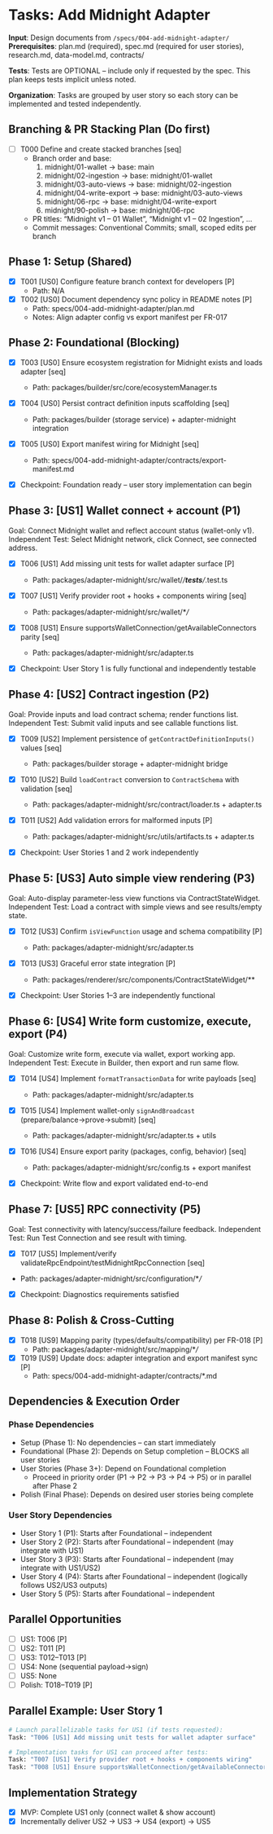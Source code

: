 # Tasks: Add Midnight Adapter

**Input**: Design documents from `/specs/004-add-midnight-adapter/`
**Prerequisites**: plan.md (required), spec.md (required for user stories), research.md, data-model.md, contracts/

**Tests**: Tests are OPTIONAL – include only if requested by the spec. This plan keeps tests implicit unless noted.

**Organization**: Tasks are grouped by user story so each story can be implemented and tested independently.

## Branching & PR Stacking Plan (Do first)

- [ ] T000 Define and create stacked branches [seq]
  - Branch order and base:
    1. midnight/01-wallet → base: main
    2. midnight/02-ingestion → base: midnight/01-wallet
    3. midnight/03-auto-views → base: midnight/02-ingestion
    4. midnight/04-write-export → base: midnight/03-auto-views
    5. midnight/06-rpc → base: midnight/04-write-export
    6. midnight/90-polish → base: midnight/06-rpc
  - PR titles: “Midnight v1 – 01 Wallet”, “Midnight v1 – 02 Ingestion”, …
  - Commit messages: Conventional Commits; small, scoped edits per branch

## Phase 1: Setup (Shared)

- [x] T001 [US0] Configure feature branch context for developers [P]
  - Path: N/A
- [x] T002 [US0] Document dependency sync policy in README notes [P]
  - Path: specs/004-add-midnight-adapter/plan.md
  - Notes: Align adapter config vs export manifest per FR-017

## Phase 2: Foundational (Blocking)

- [x] T003 [US0] Ensure ecosystem registration for Midnight exists and loads adapter [seq]
  - Path: packages/builder/src/core/ecosystemManager.ts
- [x] T004 [US0] Persist contract definition inputs scaffolding [seq]
  - Path: packages/builder (storage service) + adapter-midnight integration
- [x] T005 [US0] Export manifest wiring for Midnight [seq]
  - Path: specs/004-add-midnight-adapter/contracts/export-manifest.md

- [x] Checkpoint: Foundation ready – user story implementation can begin

## Phase 3: [US1] Wallet connect + account (P1)

Goal: Connect Midnight wallet and reflect account status (wallet-only v1).
Independent Test: Select Midnight network, click Connect, see connected address.

- [x] T006 [US1] Add missing unit tests for wallet adapter surface [P]
  - Path: packages/adapter-midnight/src/wallet/_/**tests**/_.test.ts
- [x] T007 [US1] Verify provider root + hooks + components wiring [seq]
  - Path: packages/adapter-midnight/src/wallet/\*_/_
- [x] T008 [US1] Ensure supportsWalletConnection/getAvailableConnectors parity [seq]
  - Path: packages/adapter-midnight/src/adapter.ts

- [x] Checkpoint: User Story 1 is fully functional and independently testable

## Phase 4: [US2] Contract ingestion (P2)

Goal: Provide inputs and load contract schema; render functions list.
Independent Test: Submit valid inputs and see callable functions list.

- [x] T009 [US2] Implement persistence of `getContractDefinitionInputs()` values [seq]
  - Path: packages/builder storage + adapter-midnight bridge
- [x] T010 [US2] Build `loadContract` conversion to `ContractSchema` with validation [seq]
  - Path: packages/adapter-midnight/src/contract/loader.ts + adapter.ts
- [x] T011 [US2] Add validation errors for malformed inputs [P]
  - Path: packages/adapter-midnight/src/utils/artifacts.ts + adapter.ts

- [x] Checkpoint: User Stories 1 and 2 work independently

## Phase 5: [US3] Auto simple view rendering (P3)

Goal: Auto-display parameter-less view functions via ContractStateWidget.
Independent Test: Load a contract with simple views and see results/empty state.

- [x] T012 [US3] Confirm `isViewFunction` usage and schema compatibility [P]
  - Path: packages/adapter-midnight/src/adapter.ts
- [x] T013 [US3] Graceful error state integration [P]
  - Path: packages/renderer/src/components/ContractStateWidget/\*\*

- [x] Checkpoint: User Stories 1–3 are independently functional

## Phase 6: [US4] Write form customize, execute, export (P4)

Goal: Customize write form, execute via wallet, export working app.
Independent Test: Execute in Builder, then export and run same flow.

- [x] T014 [US4] Implement `formatTransactionData` for write payloads [seq]
  - Path: packages/adapter-midnight/src/adapter.ts
- [x] T015 [US4] Implement wallet-only `signAndBroadcast` (prepare/balance→prove→submit) [seq]
  - Path: packages/adapter-midnight/src/adapter.ts + utils
- [x] T016 [US4] Ensure export parity (packages, config, behavior) [seq]
  - Path: packages/adapter-midnight/src/config.ts + export manifest

- [x] Checkpoint: Write flow and export validated end-to-end

## Phase 7: [US5] RPC connectivity (P5)

Goal: Test connectivity with latency/success/failure feedback.
Independent Test: Run Test Connection and see result with timing.

- [x] T017 [US5] Implement/verify validateRpcEndpoint/testMidnightRpcConnection [seq]
- Path: packages/adapter-midnight/src/configuration/\*_/_

- [x] Checkpoint: Diagnostics requirements satisfied

## Phase 8: Polish & Cross-Cutting

- [x] T018 [US9] Mapping parity (types/defaults/compatibility) per FR-018 [P]
  - Path: packages/adapter-midnight/src/mapping/\*_/_
- [x] T019 [US9] Update docs: adapter integration and export manifest sync [P]
  - Path: specs/004-add-midnight-adapter/contracts/\*.md

## Dependencies & Execution Order

### Phase Dependencies

- Setup (Phase 1): No dependencies – can start immediately
- Foundational (Phase 2): Depends on Setup completion – BLOCKS all user stories
- User Stories (Phase 3+): Depend on Foundational completion
  - Proceed in priority order (P1 → P2 → P3 → P4 → P5) or in parallel after Phase 2
- Polish (Final Phase): Depends on desired user stories being complete

### User Story Dependencies

- User Story 1 (P1): Starts after Foundational – independent
- User Story 2 (P2): Starts after Foundational – independent (may integrate with US1)
- User Story 3 (P3): Starts after Foundational – independent (may integrate with US1/US2)
- User Story 4 (P4): Starts after Foundational – independent (logically follows US2/US3 outputs)
- User Story 5 (P5): Starts after Foundational – independent

## Parallel Opportunities

- [ ] US1: T006 [P]
- [ ] US2: T011 [P]
- [ ] US3: T012–T013 [P]
- [ ] US4: None (sequential payload→sign)
- [ ] US5: None
- [ ] Polish: T018–T019 [P]

## Parallel Example: User Story 1

```bash
# Launch parallelizable tasks for US1 (if tests requested):
Task: "T006 [US1] Add missing unit tests for wallet adapter surface"

# Implementation tasks for US1 can proceed after tests:
Task: "T007 [US1] Verify provider root + hooks + components wiring"
Task: "T008 [US1] Ensure supportsWalletConnection/getAvailableConnectors parity"
```

## Implementation Strategy

- [x] MVP: Complete US1 only (connect wallet & show account)
- [x] Incrementally deliver US2 → US3 → US4 (export) → US5

